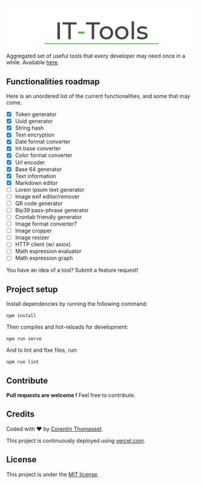 ![logo](.github/logo.png)

Aggregated set of useful tools that every developer may need once in a while. Available [here](https://it-tools.tech).

## Functionalities roadmap
Here is an unordered list of the current functionalities, and some that may come. 

- [x] Token generator
- [x] Uuid generator
- [x] String hash
- [x] Text encryption
- [x] Date format converter
- [x] Int base converter
- [x] Color format converter
- [x] Url encoder
- [x] Base 64 generator
- [x] Text information
- [x] Markdown editor
- [ ] Lorem ipsum text generator
- [ ] Image exif editor/remover
- [ ] QR code generator
- [ ] Bip39 pass-phrase generator
- [ ] Crontab friendly generator
- [ ] Image format converter?
- [ ] Image cropper 
- [ ] Image resizer 
- [ ] HTTP client (w/ axios)
- [ ] Math expression evaluator
- [ ] Math expression graph

You have an idea of a tool? Submit a feature request!

## Project setup
Install dependencies by running the following command:
```shell
npm install
```

Then compiles and hot-reloads for development:
```shell
npm run serve
```

And to lint and fixe files, run:
```shell
npm run lint
```

## Contribute
**Pull requests are welcome !** Feel free to contribute.

## Credits
Coded with ❤️ by [Corentin Thomasset](//corentin-thomasset.fr).

This project is continuously deployed using [vercel.com](https://vercel.com).

## License
This project is under the [MIT license](LICENSE).